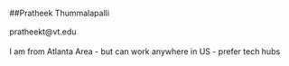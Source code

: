 ##Pratheek Thummalapalli
<p style="line-height: 150%;">pratheekt@vt.edu</p>
<p style="line-height: 150%;">I am from Atlanta Area - but can work anywhere in US - prefer tech hubs</p>



